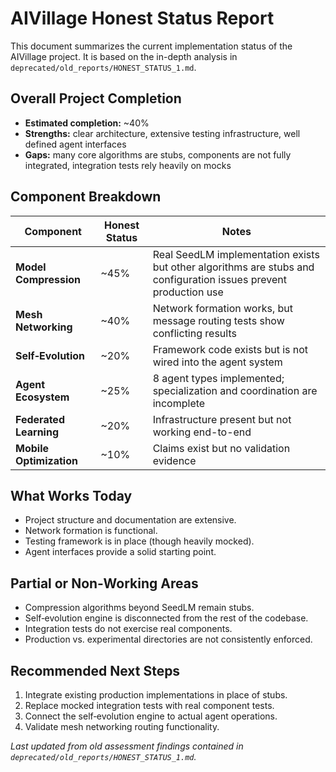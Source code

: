 # AIVillage Honest Status Report

This document summarizes the current implementation status of the AIVillage project. It is based on the in-depth analysis in `deprecated/old_reports/HONEST_STATUS_1.md`.

## Overall Project Completion

- **Estimated completion:** ~40%
- **Strengths:** clear architecture, extensive testing infrastructure, well defined agent interfaces
- **Gaps:** many core algorithms are stubs, components are not fully integrated, integration tests rely heavily on mocks

## Component Breakdown

| Component | Honest Status | Notes |
|-----------|--------------|-------|
| **Model Compression** | ~45% | Real SeedLM implementation exists but other algorithms are stubs and configuration issues prevent production use |
| **Mesh Networking** | ~40% | Network formation works, but message routing tests show conflicting results |
| **Self‑Evolution** | ~20% | Framework code exists but is not wired into the agent system |
| **Agent Ecosystem** | ~25% | 8 agent types implemented; specialization and coordination are incomplete |
| **Federated Learning** | ~20% | Infrastructure present but not working end-to-end |
| **Mobile Optimization** | ~10% | Claims exist but no validation evidence |

## What Works Today

- Project structure and documentation are extensive.
- Network formation is functional.
- Testing framework is in place (though heavily mocked).
- Agent interfaces provide a solid starting point.

## Partial or Non‑Working Areas

- Compression algorithms beyond SeedLM remain stubs.
- Self‑evolution engine is disconnected from the rest of the codebase.
- Integration tests do not exercise real components.
- Production vs. experimental directories are not consistently enforced.

## Recommended Next Steps

1. Integrate existing production implementations in place of stubs.
2. Replace mocked integration tests with real component tests.
3. Connect the self‑evolution engine to actual agent operations.
4. Validate mesh networking routing functionality.

*Last updated from old assessment findings contained in `deprecated/old_reports/HONEST_STATUS_1.md`.*
